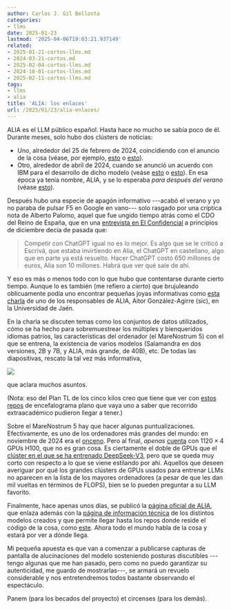 ```yaml
---
author: Carlos J. Gil Bellosta
categories:
- llms
date: 2025-01-23
lastmod: '2025-04-06T19:03:21.937149'
related:
- 2025-01-21-cortos-llms.md
- 2024-03-21-cortos.md
- 2025-02-04-cortos-llms.md
- 2024-10-01-cortos-llms.md
- 2025-02-11-cortos-llms.md
tags:
- llms
- alia
title: 'ALIA: los enlaces'
url: /2025/01/23/alia-enlaces/
---
```


ALIA es el LLM público español. Hasta hace no mucho se sabía poco de él. Durante meses, solo hubo dos clústers de noticias:
- Uno, alrededor del 25 de febrero de 2024, coincidiendo con el anuncio de la cosa (véase, por ejemplo, [esto](https://www.lamoncloa.gob.es/presidente/actividades/paginas/2024/250224-sanchez-cena-bienvenida-mwc.aspx) o [esto](https://www.xataka.com/robotica-e-ia/pedro-sanchez-anuncia-creacion-gran-modelo-lenguaje-inteligencia-artificial-entrenado-espanol)).
- Otro, alrededor de abril de 2024, cuando se anunció un acuerdo con IBM para el desarrollo de dicho modelo (veáse [esto](https://www.expansion.com/economia-digital/companias/2024/04/05/660fe6b8468aebf14e8b459d.html) o [esto](https://elpais.com/tecnologia/2024-04-05/ibm-se-suma-al-desarrollo-de-la-inteligencia-artificial-nativa-en-espanol.html)). En esa época ya tenía nombre, ALIA, y se lo esperaba _para después del verano_ (véase [esto](https://www.lavozdegalicia.es/noticia/sociedad/2024/05/15/alia-chatgpt-espanol-entrena-gobierno-estara-listo-tras-veranola-nueva-version-openai-reconoce-emociones/0003_202405G15P45991.htm)).

Después hubo una especie de apagón informativo ---acabó el verano y yo no paraba de pulsar F5 en Google en vano--- solo rasgado por una críptica nota de Alberto Palomo, aquel que fue ungido tiempo atrás como el CDO del Reino de España, que en una [entrevista en El Confidencial](https://www.elconfidencial.com/tecnologia/2024-12-09/alberto-palomo-sedia-gaiax-inteligencia-artificial-ia-airbus_4016391/) a principios de diciembre decía de pasada que:

> Competir con ChatGPT igual no es lo mejor. Es algo que se le criticó a Escrivá, que estaba invirtiendo en Alia, el ChatGPT en castellano, algo que en parte ya está resuelto. Hacer ChatGPT costó 650 millones de euros, Alia son 10 millones. Habrá que ver qué sale de ahí.

Y eso es más o menos todo con lo que hubo que contentarse durante cierto tiempo. Aunque lo es también (me refiero a _cierto_) que brujuleando oblicuamente podía uno encontrar pequeñas joyas informativas como [esta charla](https://www.ujaen.es/centros/ceatic/eventos/conferencia-salamandra-una-nueva-coleccion-de-modelos-de-lenguaje-multilingues-del-bsc) de uno de los responsables de ALIA, Aitor González-Agirre (sic), en la Universidad de Jaén.

En la charla se discuten temas como los conjuntos de datos utilizados, cómo se ha hecho para sobremuestrear los múltiples y bienqueridos idiomas patrios, las características del ordenador (el MareNostrum 5) con el que se entrena, la existencia de varios modelos (Salamandra en dos versiones, 2B y 7B, y ALIA, más grande, de 40B), etc. De todas las diapositivas, rescato la tal vez más informativa,

![](/wp-uploads/2025/alia_00.png#center)

que aclara muchos asuntos.

(Nota: eso del Plan TL de los cinco kilos creo que tiene que ver con [estos repos](https://github.com/PlanTL-GOB-ES) de encefalograma plano que vaya uno a saber que recorrido extraacadémico pudieron llegar a tener.)

Sobre el MareNostrum 5 hay que hacer algunas puntualizaciones. Efectivamente, es uno de los ordenadores más grandes del mundo: en noviembre de 2024 era el
[onceno](https://www.top500.org/lists/top500/list/2024/11/). Pero al final, _apenas_ [cuenta](https://www.bsc.es/ca/marenostrum/marenostrum-5) con $1120 \times 4$ GPUs H100, que no es gran cosa. Es ciertamente el doble de GPUs que el [clúster en el que se ha entrenado DeepSeek-V3](/2025/01/21/cortos-llms/), pero que se queda muy corto con respecto a lo que se viene estilando por ahí. Aquellos que deseen averiguar por qué los grandes clústers de GPUs usados para entrenar LLMs no aparecen en la lista de los mayores ordenadores (a pesar de que les dan mil vueltas en términos de FLOPS), bien se lo pueden preguntar a su LLM favorito.

Finalmente, hace apenas unos días, se publicó la [página oficial de ALIA](https://alia.gob.es/), que enlaza además con la [página de información técnica](https://langtech-bsc.gitbook.io/alia-kit) de los distintos modelos creados y que permite llegar hasta los repos donde reside el código de la cosa, como [este](https://github.com/langtech-bsc/alia). Ahora todo el mundo habla de la cosa y estará por ver a dónde llega.

Mi pequeña apuesta es que van a comenzar a publicarse capturas de pantalla de alucinaciones del modelo sosteniendo posturas discutibles ---tengo algunas que me han pasado, pero como no puedo garantizar su autenticidad, me guardo de mostrarlas---, se armará un revuelo considerable y nos entretendremos todos bastante observando el espectáculo.

Panem (para los becados del proyecto) et circenses (para los demás).
